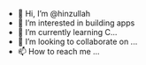 - 👋 Hi, I’m @hinzullah
- 👀 I’m interested in building apps
- 🌱 I’m currently learning C...
- 💞️ I’m looking to collaborate on ...
- 📫 How to reach me ...

<!---
hinzullah/hinzullah is a ✨ special ✨ repository because its `README.md` (this file) appears on your GitHub profile.
You can click the Preview link to take a look at your changes.
--->

